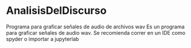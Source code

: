 # AnalisisDelDiscurso
Programa para graficar señales de audio de archivos wav
Es un programa para graficar señales de audio wav. Se recomienda correr en un IDE como spyder o importar a jupyterlab
